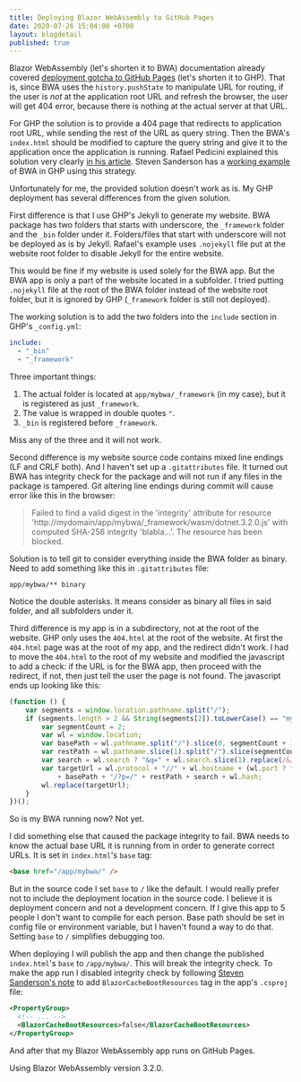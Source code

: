 ```yaml
---
title: Deploying Blazor WebAssembly to GitHub Pages
date: 2020-07-26 15:04:00 +0700
layout: blogdetail
published: true
---
```


Blazor WebAssembly (let's shorten it to BWA) documentation already covered [deployment gotcha to GitHub Pages](https://docs.microsoft.com/en-us/aspnet/core/host-and-deploy/blazor/webassembly#github-pages) (let's shorten it to GHP). That is, since BWA uses the `history.pushState` to manipulate URL for routing, if the user is _not_ at the application root URL and refresh the browser, the user will get 404 error, because there is nothing at the actual server at that URL.

For GHP the solution is to provide a 404 page that redirects to application root URL, while sending the rest of the URL as query string. Then the BWA's `index.html` should be modified to capture the query string and give it to the application once the application is running. Rafael Pedicini explained this solution very clearly [in his article](https://github.com/rafrex/spa-github-pages). Steven Sanderson has a [working example](https://github.com/blazor-demo/blazor-demo.github.io) of BWA in GHP using this strategy.

Unfortunately for me, the provided solution doesn't work as is. My GHP deployment has several differences from the given solution.

First difference is that I use GHP's Jekyll to generate my website. BWA package has two folders that starts with underscore, the `_framework` folder and the `_bin` folder under it. Folders/files that start with underscore will not be deployed as is by Jekyll. Rafael's example uses `.nojekyll` file put at the website root folder to disable Jekyll for the entire website.

This would be fine if my website is used solely for the BWA app. But the BWA app is only a part of the website located in a subfolder. I tried putting `.nojekyll` file at the root of the BWA folder instead of the website root folder, but it is ignored by GHP (`_framework` folder is still not deployed).

The working solution is to add the two folders into the `include` section in GHP's `_config.yml`:

```yaml
include:
  - "_bin"
  - "_framework"
```

Three important things:

1. The actual folder is located at `app/mybwa/_framework` (in my case), but it is registered as just `_framework`.
1. The value is wrapped in double quotes `"`.
1. `_bin` is registered before `_framework`.

Miss any of the three and it will not work.

Second difference is my website source code contains mixed line endings (LF and CRLF both). And I haven't set up a `.gitattributes` file. It turned out BWA has integrity check for the package and will not run if any files in the package is tampered. Git altering line endings during commit will cause error like this in the browser:

> Failed to find a valid digest in the 'integrity' attribute for resource 'http://mydomain/app/mybwa/_framework/wasm/dotnet.3.2.0.js' with computed SHA-256 integrity 'blabla...'. The resource has been blocked.

Solution is to tell git to consider everything inside the BWA folder as binary. Need to add something like this in `.gitattributes` file:

```
app/mybwa/** binary
```

Notice the double asterisks. It means consider as binary all files in said folder, and all subfolders under it.

Third difference is my app is in a subdirectory, not at the root of the website. GHP only uses the `404.html` at the root of the website. At first the `404.html` page was at the root of my app, and the redirect didn't work. I had to move the `404.html` to the root of my website and modified the javascript to add a check: if the URL is for the BWA app, then proceed with the redirect, if not, then just tell the user the page is not found. The javascript ends up looking like this:

```javascript
(function () {
    var segments = window.location.pathname.split("/");
    if (segments.length > 2 && String(segments[2]).toLowerCase() == "mybwa") {
        var segmentCount = 2;
        var wl = window.location;
        var basePath = wl.pathname.split("/").slice(0, segmentCount + 1).join("/");
        var restPath = wl.pathname.slice(1).split("/").slice(segmentCount).join("/").replace(/&/g, "~and~");
        var search = wl.search ? "&q=" + wl.search.slice(1).replace(/&/g, "~and~") : "";
        var targetUrl = wl.protocol + "//" + wl.hostname + (wl.port ? ":" + wl.port : "")
            + basePath + "/?p=/" + restPath + search + wl.hash;
        wl.replace(targetUrl);
    }
})();
```

So is my BWA running now? Not yet.

I did something else that caused the package integrity to fail. BWA needs to know the actual base URL it is running from in order to generate correct URLs. It is set in `index.html`'s `base` tag:

```html
<base href="/app/mybwa/" />
```

But in the source code I set `base` to `/` like the default. I would really prefer not to include the deployment location in the source code. I believe it is deployment concern and not a development concern. If I give this app to 5 people I don't want to compile for each person. Base path should be set in config file or environment variable, but I haven't found a way to do that. Setting `base` to `/` simplifies debugging too.

When deploying I will publish the app and then change the published `index.html`'s `base` to `/app/mybwa/`. This will break the integrity check. To make the app run I disabled integrity check by following [Steven Sanderson's note](https://github.com/dotnet/aspnetcore/issues/19828#issuecomment-601823319) to add `BlazorCacheBootResources` tag in the app's `.csproj` file:

```xml
<PropertyGroup>
  <!-- ... -->
  <BlazorCacheBootResources>false</BlazorCacheBootResources>
</PropertyGroup>
```

And after that my Blazor WebAssembly app runs on GitHub Pages.

Using Blazor WebAssembly version 3.2.0.